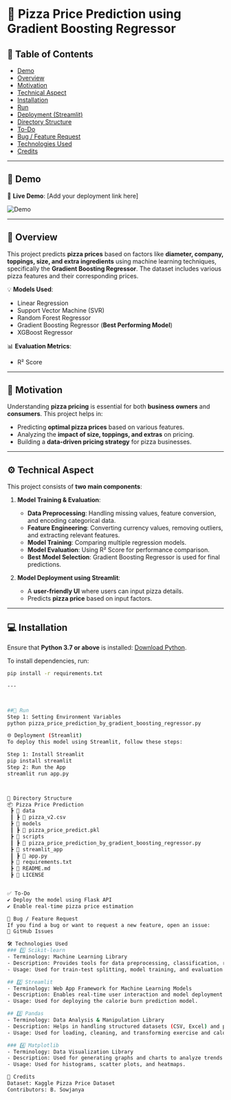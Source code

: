 # 🍕 Pizza Price Prediction using Gradient Boosting Regressor

## 📌 Table of Contents
- [Demo](#demo)
- [Overview](#overview)
- [Motivation](#motivation)
- [Technical Aspect](#technical-aspect)
- [Installation](#installation)
- [Run](#run)
- [Deployment (Streamlit)](#deployment-streamlit)
- [Directory Structure](#directory-structure)
- [To-Do](#to-do)
- [Bug / Feature Request](#bug--feature-request)
- [Technologies Used](#technologies-used)
- [Credits](#credits)

---

## 🎥 Demo
🔗 **Live Demo**: [Add your deployment link here]  

![Demo](https://your-demo-link.com/demo.gif)

---

## 📖 Overview
This project predicts **pizza prices** based on factors like **diameter, company, toppings, size, and extra ingredients** using machine learning techniques, specifically the **Gradient Boosting Regressor**. The dataset includes various pizza features and their corresponding prices.

💡 **Models Used**:
- Linear Regression
- Support Vector Machine (SVR)
- Random Forest Regressor
- Gradient Boosting Regressor (**Best Performing Model**)
- XGBoost Regressor

📊 **Evaluation Metrics**:
- R² Score

---

## 🎯 Motivation
Understanding **pizza pricing** is essential for both **business owners** and **consumers**. This project helps in:
- Predicting **optimal pizza prices** based on various features.
- Analyzing the **impact of size, toppings, and extras** on pricing.
- Building a **data-driven pricing strategy** for pizza businesses.

---

## ⚙️ Technical Aspect
This project consists of **two main components**:
1. **Model Training & Evaluation**:
   - **Data Preprocessing**: Handling missing values, feature conversion, and encoding categorical data.
   - **Feature Engineering**: Converting currency values, removing outliers, and extracting relevant features.
   - **Model Training**: Comparing multiple regression models.
   - **Model Evaluation**: Using R² Score for performance comparison.
   - **Best Model Selection**: Gradient Boosting Regressor is used for final predictions.

2. **Model Deployment using Streamlit**:
   - A **user-friendly UI** where users can input pizza details.
   - Predicts **pizza price** based on input factors.

---

## 💻 Installation
Ensure that **Python 3.7 or above** is installed: [Download Python](https://www.python.org/downloads/).  

To install dependencies, run:
```bash
pip install -r requirements.txt

---



##🚀 Run
Step 1: Setting Environment Variables
python pizza_price_prediction_by_gradient_boosting_regressor.py

🌐 Deployment (Streamlit)
To deploy this model using Streamlit, follow these steps:

Step 1: Install Streamlit
pip install streamlit
Step 2: Run the App
streamlit run app.py



📂 Directory Structure
📦 Pizza Price Prediction
 ┣ 📂 data
 ┃ ┣ 📄 pizza_v2.csv
 ┣ 📂 models
 ┃ ┣ 📄 pizza_price_predict.pkl
 ┣ 📂 scripts
 ┃ ┣ 📄 pizza_price_prediction_by_gradient_boosting_regressor.py
 ┣ 📂 streamlit_app
 ┃ ┣ 📄 app.py
 ┣ 📄 requirements.txt
 ┣ 📄 README.md
 ┣ 📄 LICENSE


✅ To-Do
✔ Deploy the model using Flask API
✔ Enable real-time pizza price estimation

🐞 Bug / Feature Request
If you find a bug or want to request a new feature, open an issue:
📌 GitHub Issues

🛠 Technologies Used
### 1️⃣ Scikit-learn
- Terminology: Machine Learning Library  
- Description: Provides tools for data preprocessing, classification, regression, clustering, and model evaluation.  
- Usage: Used for train-test splitting, model training, and evaluation metrics (R² Score).

## 2️⃣ Streamlit 
- Terminology: Web App Framework for Machine Learning Models  
- Description: Enables real-time user interaction and model deployment through a web UI.  
- Usage: Used for deploying the calorie burn prediction model.

## 3️⃣ Pandas 
- Terminology: Data Analysis & Manipulation Library  
- Description: Helps in handling structured datasets (CSV, Excel) and performing data preprocessing.  
- Usage: Used for loading, cleaning, and transforming exercise and calorie data.  

### 4️⃣ Matplotlib 
- Terminology: Data Visualization Library  
- Description: Used for generating graphs and charts to analyze trends in calorie burn.  
- Usage: Used for histograms, scatter plots, and heatmaps.

🙌 Credits
Dataset: Kaggle Pizza Price Dataset
Contributors: B. Sowjanya

   
